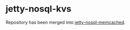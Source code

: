 # jetty-nosql-kvs

Repository has been merged into [jetty-nosql-memcached](https://github.com/yyuu/jetty-nosql-memcached).
